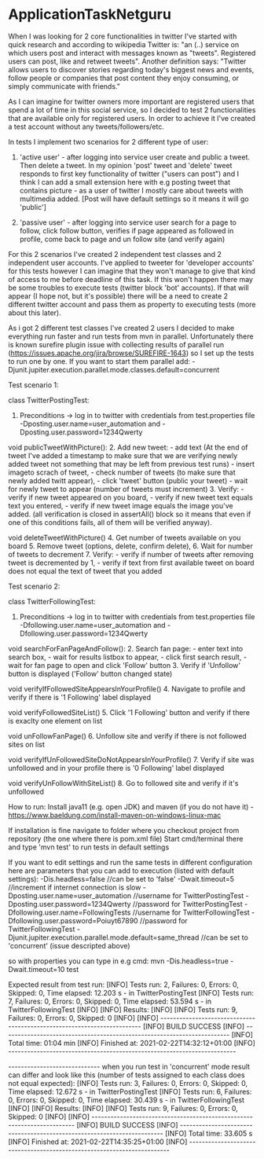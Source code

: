# ApplicationTaskNetguru

When I was looking for 2 core functionalities in twitter I've started with quick research and according to wikipedia Twitter is: 
"an (..) service on which users post and interact with messages known as "tweets". Registered users can post, like and retweet tweets".
Another definition says:
"Twitter allows users to discover stories regarding today's biggest news and events, follow people or companies that post content they enjoy consuming, or simply communicate with friends."

As I can imagine for twitter owners more important are registered users that spend a lot of time in this social service, so I decided to test 2 functionalities that are available only for registered users. In order to achieve it I've created a test account without any tweets/followers/etc.

In tests I implement two scenarios for 2 different type of user:
1. 'active user' - after logging into service user create and public a tweet. Then delete a tweet. In my opinion 'post' tweet and 'delete' tweet responds to first key functionality of twitter ("users can post") and I think I can add a small extension here with e.g posting tweet that contains picture - as a user of twitter I mostly care about tweets with multimedia added. [Post will have default settings so it means it will go 'public']

2. 'passive user' - after logging into service user search for a page to follow, click follow button, verifies if page appeared as followed in profile, come back to page and un follow site (and verify again) 

For this 2 scenarios I've created 2 independent test classes and 2 independent user accounts. I've applied to tweeter for 'developer accounts' for this tests however I can imagine that they won't manage to give that kind of access to me before deadline of this task. If this won't happen there may be some troubles to execute tests (twitter block 'bot' accounts). If that will appear (I hope not, but it's possible) there will be a need to create 2 different twitter account and pass them as property to executing tests (more about this later).

As i got 2 different test classes I've created 2 users I decided to make everything run faster and run tests from mvn in parallel. Unfortunately there is known surefire plugin issue with collecting results of parallel run (https://issues.apache.org/jira/browse/SUREFIRE-1643) so I set up the tests to run one by one. If you want to start them parallel add:
-Djunit.jupiter.execution.parallel.mode.classes.default=concurrent

Test scenario 1:

class TwitterPostingTest:

1. Preconditions -> log in to twitter with credentials from test.properties file -Dposting.user.name=user_automation and -Dposting.user.password=1234Qwerty

void publicTweetWithPicture():
2. Add new tweet:
	- add text (At the end of tweet I've added a timestamp to make sure that we are verifying newly added tweet not something that may be left from previous test runs)
	- insert imageto scrach of tweet,
	- check number of tweets (to make sure that newly added twitt appear),
	- click 'tweet' button (public your tweet)
	- wait for newly tweet to appear (number of tweets must increment)
3. Verify:
	- verify if new tweet appeared on you board,
	- verify if new tweet text equals text you entered,
	- verify if new tweet image equals the image you've added.
	(all verification is closed in assertAll() block so it means that even if one of this conditions fails, all of them will be verified anyway).

void deleteTweetWithPicture()
4. Get number of tweets available on you board
5. Remove tweet (options, delete, confirm delete),
6. Wait for number of tweets to decrement
7. Verify:
	- verify if number of tweets after removing tweet is decremented by 1,
	- verify if text from first available tweet on board does not equal the text of tweet that you added
	
	
Test scenario 2:

class TwitterFollowingTest:

1. Preconditions -> log in to twitter with credentials from test.properties file -Dfollowing.user.name=user_automation and -Dfollowing.user.password=1234Qwerty

void searchForFanPageAndFollow():
2. Search fan page:
	- enter text into search box,
	- wait for results listbox to appear,
	- click first search result,
	- wait for fan page to open and click 'Follow' button
3. Verify if 'Unfollow' button is displayed ('Follow' button changed state)

void verifyIfFollowedSiteAppearsInYourProfile()
4. Navigate to profile and verify if there is '1 Following'  label displayed

void verifyFollowedSiteList()
5. Click '1 Following' button and verify if there is exaclty one element on list

void unFollowFanPage()
6. Unfollow site and verify if there is not followed sites on list

void verifyIfUnFollowedSiteDoNotAppearsInYourProfile()
7. Verify if site was unfollowed and in your profile there is '0 Following' label displayed
 
void verifyUnFollowWithSiteList()
8. Go to followed site and verify if it's unfollowed

How to run:
Install java11 (e.g. open JDK) and maven (if you do not have it) - https://www.baeldung.com/install-maven-on-windows-linux-mac

If installation is fine navigate to folder where you checkout project from repository (the one where there is pom.xml file)
Start cmd/terminal there and type 'mvn test' to run tests in default settings

If you want to edit settings and run the same tests in different configuration here are parameters that you can add to execution (listed with default settings):
-Dis.headless=false //can be set to 'false'
-Dwait.timeout=5 	//increment if internet connection is slow
-Dposting.user.name=user_automation		//username for TwitterPostingTest
-Dposting.user.password=1234Qwerty		//password for TwitterPostingTest
-Dfollowing.user.name=FollowingTests	//username for TwitterFollowingTest
-Dfollowing.user.password=Poiuyt67890	//password for TwitterFollowingTest
-Djunit.jupiter.execution.parallel.mode.default=same_thread //can be set to 'concurrent' (issue descripted above)

so with properties you can type in e.g cmd:
mvn -Dis.headless=true -Dwait.timeout=10 test

Expected result from test run:
[INFO] Tests run: 2, Failures: 0, Errors: 0, Skipped: 0, Time elapsed: 12.203 s - in TwitterPostingTest
[INFO] Tests run: 7, Failures: 0, Errors: 0, Skipped: 0, Time elapsed: 53.594 s - in TwitterFollowingTest
[INFO]
[INFO] Results:
[INFO]
[INFO] Tests run: 9, Failures: 0, Errors: 0, Skipped: 0
[INFO]
[INFO] ------------------------------------------------------------------------
[INFO] BUILD SUCCESS
[INFO] ------------------------------------------------------------------------
[INFO] Total time:  01:04 min
[INFO] Finished at: 2021-02-22T14:32:12+01:00
[INFO] ------------------------------------------------------------------------


----------------------------- when you run test in 'concurrent' mode result can differ and look like this (number of tests assigned to each class does not equal expected):
[INFO] Tests run: 3, Failures: 0, Errors: 0, Skipped: 0, Time elapsed: 12.672 s - in TwitterPostingTest
[INFO] Tests run: 6, Failures: 0, Errors: 0, Skipped: 0, Time elapsed: 30.439 s - in TwitterFollowingTest
[INFO]
[INFO] Results:
[INFO]
[INFO] Tests run: 9, Failures: 0, Errors: 0, Skipped: 0
[INFO]
[INFO] ------------------------------------------------------------------------
[INFO] BUILD SUCCESS
[INFO] ------------------------------------------------------------------------
[INFO] Total time:  33.605 s
[INFO] Finished at: 2021-02-22T14:35:25+01:00
[INFO] ------------------------------------------------------------------------


